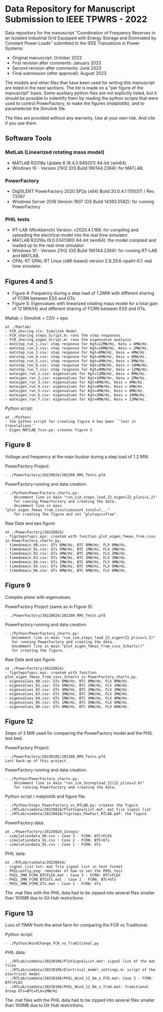 # Data Repository for Manuscript Submission to IEEE TPWRS - 2022

Data repository for the manuscript "Coordination of Frequency Reserves in an Isolated Industrial Grid Equipped with Energy Storage and Dominated by Constant Power Loads" submitted to the IEEE Transations in Power Systems:

  - Original manuscript: October 2022
  - First revision after comments: January 2023
  - Second revision after comments: June 2023
  - Final submission (after approval): August 2023

The models and other files that have been used for writing this manuscript are listed in the next sections. The list is made on a "per figure of the manuscript" basis. Some auxiliary python files are not explicitly listed, but it should be possible to indentify them by reading the python scripts that were used to control PowerFactory, to make the figures (matplotlib), and to parameterize the Simulink file.

The files are provided without any warranty. Use at your own risk. And cite if you use them.

## Software Tools

### MatLab (Linearized rotating mass model)

  - MATLAB R2018a Update 6 (9.4.0.949201) 64-bit (win64)
  - Windows 10 - Version 21H2 (OS Build 190144.2364): for MATLAB.

### PowerFactory

  - DIgSILENT PowerFactory 2020 SP2a (x64) Build 20.0.4.1 (10037) / Rev. 73397
  - Windows Server 2016 Version 1607 (OS Build 14393.5582): for running PowerFactory

### PHIL tests

  - RT-LAB (Workbench) Version: v2020.4.1.166: for compiling and uploading the electrical model into the real time simulator.
  - MATLAB R2016a (9.0.0341360) 64-bit (win64): the model compiled and loaded up to the real-time simulator
  - Windows 10 - Version 21H2 (OS Build 190144.2364): for running RT-LAB and MATLAB.
  - OPAL-RT OPAL-RT Linux (x86-based) version	2.6.29.6-opalrt-6.1: real time simulator.

## Figures 4 and 5
  - Figure 4: Frequency during a step load of 1.2MW with different sharing of FCRN between ESS and GTs.
  - Figure 5: Eigenvalues with linearized rotating mass model for a total gain of 12 MW/Hz and different sharing of FCRN between ESS and GTs.

Matlab + Simulink + CSV + eps: 

    at ./Matlab/
    - FCR_sharing.slx: Simulink Model
    - FCR_sharing_steps_Script.m: runs the step responses
    - FCR_sharing_eigen_Script.m: runs the eigenvalue analysis
    - matstep_run_1.csv: step response for Kgt=12MW/Hz, Kess = 0MW/Hz.
    - matstep_run_2.csv: step response for Kgt=10MW/Hz, Kess = 2MW/Hz.
    - matstep_run_3.csv: step response for Kgt=8MW/Hz, Kess = 4MW/Hz.
    - matstep_run_4.csv: step response for Kgt=6MW/Hz, Kess = 6MW/Hz.
    - matstep_run_5.csv: step response for Kgt=4MW/Hz, Kess = 8MW/Hz.
    - matstep_run_6.csv: step response for Kgt=2MW/Hz, Kess = 10MW/Hz.
    - matstep_run_7.csv: step response for Kgt=0MW/Hz, Kess = 12MW/Hz.
    - mateigen_run_1.csv: eigenvalues for Kgt=12MW/Hz, Kess = 0MW/Hz.
    - mateigen_run_2.csv: eigenvalues for Kgt=10MW/Hz, Kess = 2MW/Hz.
    - mateigen_run_3.csv: eigenvalues for Kgt=8MW/Hz, Kess = 4MW/Hz.
    - mateigen_run_4.csv: eigenvalues for Kgt=6MW/Hz, Kess = 6MW/Hz.
    - mateigen_run_5.csv: eigenvalues for Kgt=4MW/Hz, Kess = 8MW/Hz.
    - mateigen_run_6.csv: eigenvalues for Kgt=2MW/Hz, Kess = 10MW/Hz.
    - mateigen_run_7.csv: eigenvalues for Kgt=0MW/Hz, Kess = 12MW/Hz.

Python script: 

    at ./Python/
    - the python script for creating figure 4 has been ``lost in translations'' 
    - Eigen_MATLAB_7csv.py: creates figure 5

## Figure 8
Voltage and frequency at the main busbar during a step load of 1.2 MW.

PowerFactory Project:

    - ./PowerFactory/20220824/202208_RMS_Tests.pfd

PowerFactory running and data creation:
    
    - ./Python/PowerFactory_charts.py:
        Uncomment line in main "run_sim_steps_load_Z2_eigen(Z2_plini=1.2)"
        for running PowerFactory and creating the data.
        Uncomment line in main "plot_eigen_fmeas_from_csvs(simcount_total=7,.."
        for creating the figure and set "plotvpcc=True".

Raw Data and eps figure:

    at ./PowerFactory/20220824/
    - figstepsfvpcc.eps: created with function plot_eigen_fmeas_from_csvs in PowerFactory_charts.py.
    - timedomain_00.csv: GTs 6MW/Hz, BTC 0MW/Hz, FLX 0MW/Hz.
    - timedomain_01.csv: GTs 5MW/Hz, BTC 1MW/Hz, FLX 1MW/Hz.
    - timedomain_02.csv: GTs 4MW/Hz, BTC 2MW/Hz, FLX 2MW/Hz.
    - timedomain_03.csv: GTs 3MW/Hz, BTC 3MW/Hz, FLX 3MW/Hz.
    - timedomain_04.csv: GTs 2MW/Hz, BTC 4MW/Hz, FLX 4MW/Hz.
    - timedomain_05.csv: GTs 1MW/Hz, BTC 5MW/Hz, FLX 5MW/Hz.
    - timedomain_06.csv: GTs 0MW/Hz, BTC 6MW/Hz, FLX 6MW/Hz.

## Figure 9
Complex plane with eigenvalues.

PowerFactory Project (same as in Figure 5):

    - ./PowerFactory/20220824/202208_RMS_Tests.pfd

PowerFactory running and data creation:

    - ./Python/PowerFactory_charts.py:
       Uncomment line in main "run_sim_steps_load_Z2_eigen(Z2_plini=1.2)"
       for running PowerFactory and creating the data.
       Uncomment line in main "plot_eigen_fmeas_from_csvs_3charts()"
       for creating the figure. 

Raw Data and eps figure:

    at ./PowerFactory/20220824/
    - figstepsfvpcc.eps: created with function plot_eigen_fmeas_from_csvs_3charts in PowerFactory_charts.py.
    - eigenvalues_00.csv: GTs 6MW/Hz, BTC 0MW/Hz, FLX 0MW/Hz.
    - eigenvalues_01.csv: GTs 5MW/Hz, BTC 1MW/Hz, FLX 1MW/Hz.
    - eigenvalues_02.csv: GTs 4MW/Hz, BTC 2MW/Hz, FLX 2MW/Hz.
    - eigenvalues_03.csv: GTs 3MW/Hz, BTC 3MW/Hz, FLX 3MW/Hz.
    - eigenvalues_04.csv: GTs 2MW/Hz, BTC 4MW/Hz, FLX 4MW/Hz.
    - eigenvalues_05.csv: GTs 1MW/Hz, BTC 5MW/Hz, FLX 5MW/Hz.
    - eigenvalues_06.csv: GTs 0MW/Hz, BTC 6MW/Hz, FLX 6MW/Hz.

## Figure 12
Steps of 3 MW used for comparing the PowerFactory model and the PHIL test bed.

PowerFactory Project:

    - ./PowerFactory/20230105/202208_RMS_Tests.pfd
    Last back-up of this project.

PowerFactory running and data creation:
    
    - ./Python/PowerFactory_charts.py:
        Uncomment line in main "run_sim_3xstepload_Z2(Z2_plini=3.0)"
        for running PowerFactory and creating the data.

Python script / matplotlib and figure file: 
  
    - ./Python/Steps_PowerFactory_vs_RTLAB.py: creates the figure
    - ./RTLab/simdata/20220816/PlotSignalList.mat: mat file signal list
    - ./RTLab/simdata/20220816/figsteps_PowFact_RTLAB.pdf: the figure
   
PowerFactory data:

    at ./PowerFactory/20220824_3steps/
    - simulationdata_00.csv : Case 3 - FCRN: BTC+FLEX
    - simulationdata_01.csv : Case 2 - FCRN: BTC+GTs
    - simulationdata_02.csv : Case 1 - FCRN: GTs

PHIL data:
  
    at ./RTLab/simdata/20220816/
    - signal_list.txt: mat file signal list in text format
    - PHILconfig.png: reminder of how to set the PHIL test
    - PHIL_3MW_FCRN_BTCFLEX.mat : Case 3 - FCRN: BTC+FLEX
    - PHIL_3MW_FCRN_BTCGTs.mat : Case 2 - FCRN: BTC+GTs
    - PHIL_3MW_FCRN_GTs.mat : Case 1 - FCRN: GTs

The .mat files with the PHIL data had to be zipped into several files smaller than 100MB due to Git Hub restrictions.

## Figure 13
Loss of 11MW from the wind farm for comparing the FCR vs Traditional.

Python script: 
  
    - ./Python/WindChange_FCR_vs_Traditional.py
  
PHIL data:
      
    - ./RTLab/simdata/20230106/PlotSignalList.mat: signal list of the mat files
    - ./RTLab/simdata/20230106/Electrical_model_settings.m: script of the electrical model
    - ./RTLab/simdata/20230106/PHIL_Wind_12_6m_s_FCR.mat: Case 3 - FCRN: BTC+FLEX
    - ./RTLab/simdata/20230106/PHIL_Wind_12_6m_s_Trad.mat: Traditional droop GTs=BTC=FLX=1MW/Hz
    
The .mat files with the PHIL data had to be zipped into several files smaller than 100MB due to Git Hub restrictions.

